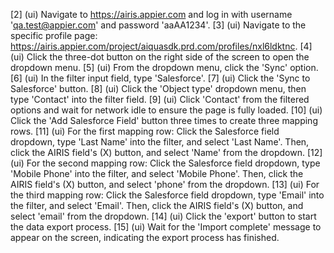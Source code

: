 [2] (ui) Navigate to https://airis.appier.com and log in with username 'qa.test@appier.com' and password 'aaAA1234'.
[3] (ui) Navigate to the specific profile page: https://airis.appier.com/project/aiquasdk.prd.com/profiles/nxl6ldktnc.
[4] (ui) Click the three-dot button on the right side of the screen to open the dropdown menu.
[5] (ui) From the dropdown menu, click the 'Sync' option.
[6] (ui) In the filter input field, type 'Salesforce'.
[7] (ui) Click the 'Sync to Salesforce' button.
[8] (ui) Click the 'Object type' dropdown menu, then type 'Contact' into the filter field.
[9] (ui) Click 'Contact' from the filtered options and wait for network idle to ensure the page is fully loaded.
[10] (ui) Click the 'Add Salesforce Field' button three times to create three mapping rows.
[11] (ui) For the first mapping row: Click the Salesforce field dropdown, type 'Last Name' into the filter, and select 'Last Name'. Then, click the AIRIS field's (X) button, and select 'Name' from the dropdown.
[12] (ui) For the second mapping row: Click the Salesforce field dropdown, type 'Mobile Phone' into the filter, and select 'Mobile Phone'. Then, click the AIRIS field's (X) button, and select 'phone' from the dropdown.
[13] (ui) For the third mapping row: Click the Salesforce field dropdown, type 'Email' into the filter, and select 'Email'. Then, click the AIRIS field's (X) button, and select 'email' from the dropdown.
[14] (ui) Click the 'export' button to start the data export process.
[15] (ui) Wait for the 'Import complete' message to appear on the screen, indicating the export process has finished.
